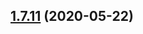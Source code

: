 ## [1.7.11](https://github.com/Codecademy/client-modules/compare/@codecademy/gamut-labs@1.7.11...@codecademy/gamut-labs@1.7.11) (2020-05-22)



